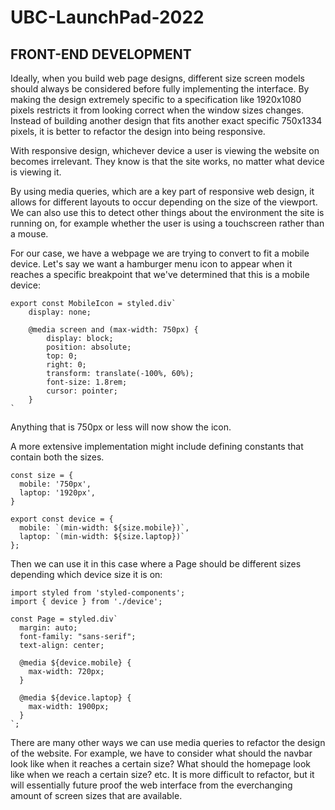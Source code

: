 # UBC-LaunchPad-2022

## FRONT-END DEVELOPMENT
Ideally, when you build web page designs, different size screen models should always be considered before fully implementing the interface. By making the design extremely specific to a specification like 1920x1080 pixels restricts it from looking correct when the window sizes changes. Instead of building another design that fits another exact specific 750x1334 pixels, it is better to refactor the design into being responsive.

With responsive design, whichever device a user is viewing the website on becomes irrelevant. They know is that the site works, no matter what device is viewing it.

By using media queries, which are a key part of responsive web design, it allows for different layouts to occur depending on the size of the viewport. We can also use this to detect other things about the environment the site is running on, for example whether the user is using a touchscreen rather than a mouse.

For our case, we have a webpage we are trying to convert to fit a mobile device. Let's say we want a hamburger menu icon to appear when it reaches a specific breakpoint that we've determined that this is a mobile device:

```
export const MobileIcon = styled.div`
    display: none;

    @media screen and (max-width: 750px) {
        display: block;
        position: absolute;
        top: 0;
        right: 0;
        transform: translate(-100%, 60%);
        font-size: 1.8rem;
        cursor: pointer;
    }
`
```

Anything that is 750px or less will now show the icon.

A more extensive implementation might include defining constants that contain both the sizes.

```
const size = {
  mobile: '750px',
  laptop: '1920px',
}

export const device = {
  mobile: `(min-width: ${size.mobile})`,
  laptop: `(min-width: ${size.laptop})`
};
```

Then we can use it in this case where a Page should be different sizes depending which device size it is on:

```
import styled from 'styled-components';
import { device } from './device';

const Page = styled.div`
  margin: auto;
  font-family: "sans-serif";
  text-align: center;

  @media ${device.mobile} {
    max-width: 720px;
  }

  @media ${device.laptop} {
    max-width: 1900px;
  }
`;
```

There are many other ways we can use media queries to refactor the design of the website. For example, we have to consider what should the navbar look like when it reaches a certain size? What should the homepage look like when we reach a certain size? etc. It is more difficult to refactor, but it will essentially future proof the web interface from the everchanging amount of screen sizes that are available.

